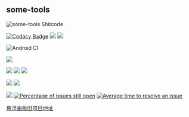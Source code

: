 some-tools
----------------
![some-tools Shitcode](https://img.shields.io/static/v1?label=some-tools&message=Shitcode&color=7B5804)


[![Codacy Badge](https://api.codacy.com/project/badge/Grade/931b7e3905cc49448a14cebf432a6396)](https://app.codacy.com/gh/bczhc/some-tools?utm_source=github.com&utm_medium=referral&utm_content=bczhc/some-tools&utm_campaign=Badge_Grade)
[![](https://img.shields.io/lgtm/grade/java/github/bczhc/some-tools)](https://lgtm.com/projects/g/bczhc/some-tools/context:java)
[![](https://img.shields.io/lgtm/alerts/github/bczhc/some-tools)](https://lgtm.com/projects/g/bczhc/some-tools/alerts/?mode=list)

![Android CI](https://github.com/bczhc/some-tools/workflows/Android%20CI/badge.svg)

![](https://img.shields.io/github/stars/bczhc/some-tools)

![](https://img.shields.io/github/commit-activity/y/bczhc/some-tools)
![](https://img.shields.io/github/commit-activity/m/bczhc/some-tools)
![](https://img.shields.io/github/commit-activity/w/bczhc/some-tools)

![](https://img.shields.io/github/languages/count/bczhc/some-tools)
![](https://img.shields.io/github/repo-size/bczhc/some-tools)

[![](https://img.shields.io/github/issues-closed-raw/bczhc/some-tools?color=red&)](https://github.com/bczhc/some-tools/issues?q=is%3Aissue+is%3Aclosed)
[![Percentage of issues still open](http://isitmaintained.com/badge/open/bczhc/some-tools.svg)](https://github.com/bczhc/some-tools/issues?q=is%3Aissue+is%3Aopen)
[![Average time to resolve an issue](http://isitmaintained.com/badge/resolution/bczhc/some-tools.svg)](http://isitmaintained.com/project/bczhc/some-tools "Average time to resolve an issue")

[悬浮画板旧项目地址](https://github.com/bczhc/FloatingBoard)
